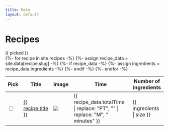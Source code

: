 ```yaml
---
title: Main
layout: default
---
```

<h1>Recipes</h1>
  <div class = "row" id="app">
    <div class = "col-sm-6">
      (( picked ))
    </div>
    <div class = "col-sm-6">
      <table class="table table-striped-columns">
        <thead>
          <tr>
            <th>Pick</th>
            <th>Title</th>
            <th>Image</th>
            <th>Time</th>
            <th>Number of ingredients</th>
          </tr>
          <script>
            ingredients = {}
          </script>
        </thead>
        <tbody>
          {%- for recipe in site.recipes -%}
            {%- assign recipe_data = site.data[recipe.slug] -%}
            {%- if recipe_data -%}
              {%- assign ingredients = recipe_data.ingredients -%}
          <script>
            ingredients["{{recipe.slug}}"] = "{{ingredients | jsonify}}"
          </script>
          <tr>
            <td><input type="checkbox" v-model="picked" value="{{ recipe.slug }}"></td>
            <td><a href="{{ recipe.url | relative_url }}">{{ recipe.title }}</a></td>
            <td><img style="max-width:100px" class="img-fluid" src="/images/{{ recipe.slug }}.jpg"></td>
            <td>{{ recipe_data.totalTime | replace: "PT", "" | replace: "M", " minutes"  }}</td>
            <td>{{ ingredients | size }}</td>
          </tr>
            {%- endif -%}
          {%- endfor -%}
        </tbody>
      </table>
    </div>
  </div>
<script>
  const { createApp, ref } = Vue
  const app = createApp({
      setup() {
        const picked = ref([])
        return {
          picked
        }
      }
    })
  app.config.compilerOptions.delimiters = ['((', '))']
  app.mount('#app')
</script>
